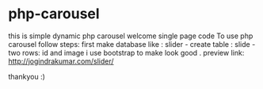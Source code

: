 # php-carousel
this is simple dynamic php carousel
welcome 
single page code 
To use php carousel follow steps:
first make database like : slider - create table : slide - two rows: id and image 
i use bootstrap to make look good .
preview link: http://jogindrakumar.com/slider/




thankyou :)
